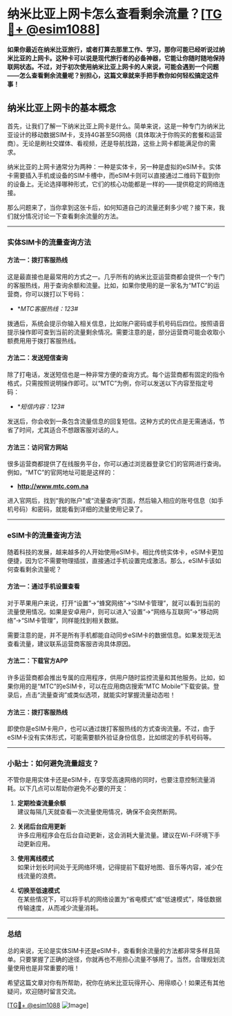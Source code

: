 # 纳米比亚上网卡怎么查看剩余流量？[[TG💪+ @esim1088](https://t.me/s/esim1088)]

**如果你最近在纳米比亚旅行，或者打算去那里工作、学习，那你可能已经听说过纳米比亚的上网卡。这种卡可以说是现代旅行者的必备神器，它能让你随时随地保持联网状态。不过，对于初次使用纳米比亚上网卡的人来说，可能会遇到一个问题——怎么查看剩余流量呢？别担心，这篇文章就来手把手教你如何轻松搞定这件事！**

## 纳米比亚上网卡的基本概念

首先，让我们了解一下纳米比亚上网卡是什么。简单来说，这是一种专门为纳米比亚设计的移动数据SIM卡，支持4G甚至5G网络（具体取决于你购买的套餐和运营商）。无论是刷社交媒体、看视频，还是导航找路，这些上网卡都能满足你的需求。

纳米比亚的上网卡通常分为两种：一种是实体卡，另一种是虚拟的eSIM卡。实体卡需要插入手机或设备的SIM卡槽中，而eSIM卡则可以直接通过二维码下载到你的设备上。无论选择哪种形式，它们的核心功能都是一样的——提供稳定的网络连接。

那么问题来了，当你拿到这张卡后，如何知道自己的流量还剩多少呢？接下来，我们就分情况讨论一下查看剩余流量的方法。

---

### 实体SIM卡的流量查询方法

#### 方法一：拨打客服热线

这是最直接也是最常用的方式之一。几乎所有的纳米比亚运营商都会提供一个专门的客服热线，用于查询余额和流量。比如，如果你使用的是一家名为“MTC”的运营商，你可以拨打以下号码：

- **MTC客服热线：*123#**

拨通后，系统会提示你输入相关信息，比如账户密码或手机号码后四位。按照语音提示操作即可查到当前的流量剩余情况。需要注意的是，部分运营商可能会收取小额费用用于拨打客服热线。

#### 方法二：发送短信查询

除了打电话，发送短信也是一种非常方便的查询方式。每个运营商都有固定的指令格式，只需按照说明操作即可。以“MTC”为例，你可以发送以下内容至指定号码：

- **短信内容：*123#**

发送后，你会收到一条包含流量信息的回复短信。这种方式的优点是无需通话，节省了时间，尤其适合不想跟客服对话的人。

#### 方法三：访问官方网站

很多运营商都提供了在线服务平台，你可以通过浏览器登录它们的官网进行查询。例如，“MTC”的官网地址可能是这样的：

- **http://www.mtc.com.na**

进入官网后，找到“我的账户”或“流量查询”页面，然后输入相应的账号信息（如手机号码）和密码，就能看到详细的流量使用记录了。

---

### eSIM卡的流量查询方法

随着科技的发展，越来越多的人开始使用eSIM卡。相比传统实体卡，eSIM卡更加便捷，因为它不需要物理插拔，直接通过手机设置完成激活。那么，eSIM卡该如何查看剩余流量呢？

#### 方法一：通过手机设置查看

对于苹果用户来说，打开“设置”→“蜂窝网络”→“SIM卡管理”，就可以看到当前的流量使用情况。如果是安卓用户，则可以进入“设置”→“网络与互联网”→“移动网络”→“SIM卡管理”，同样能找到相关数据。

需要注意的是，并不是所有手机都能自动同步eSIM卡的数据信息。如果发现无法查看流量，建议联系运营商客服咨询具体原因。

#### 方法二：下载官方APP

许多运营商都会推出专属的应用程序，供用户随时监控流量和其他服务。比如，如果你用的是“MTC”的eSIM卡，可以在应用商店搜索“MTC Mobile”下载安装。登录后，点击“流量查询”或类似选项，就能实时掌握流量动态啦！

#### 方法三：拨打客服热线

即使你是eSIM卡用户，也可以通过拨打客服热线的方式查询流量。不过，由于eSIM卡没有实体形式，可能需要额外验证身份信息，比如绑定的手机号码等。

---

### 小贴士：如何避免流量超支？

不管你是用实体卡还是eSIM卡，在享受高速网络的同时，也要注意控制流量消耗。以下几点可以帮助你避免不必要的开支：

1. **定期检查流量余额**  
   建议每隔几天就查看一次流量使用情况，确保不会突然断网。
   
2. **关闭后台应用更新**  
   许多应用程序会在后台自动更新，这会消耗大量流量。建议在Wi-Fi环境下手动更新应用。

3. **使用离线模式**  
   如果计划长时间处于无网络环境，记得提前下载好地图、音乐等内容，减少在线流量的浪费。

4. **切换至低速模式**  
   在某些情况下，可以将手机的网络设置为“省电模式”或“低速模式”，降低数据传输速度，从而减少流量消耗。

---

### 总结

总的来说，无论是实体SIM卡还是eSIM卡，查看剩余流量的方法都非常多样且简单。只要掌握了正确的途径，你就再也不用担心流量不够用了。当然，合理规划流量使用也是非常重要的哦！

希望这篇文章对你有所帮助，祝你在纳米比亚玩得开心、用得顺心！如果还有其他疑问，欢迎随时留言交流。

[[TG💪+ @esim1088](https://t.me/s/esim1088) ![Image](https://i.postimg.cc/4NQfJmqS/Snipaste-2025-05-13-00-14-12.png)]